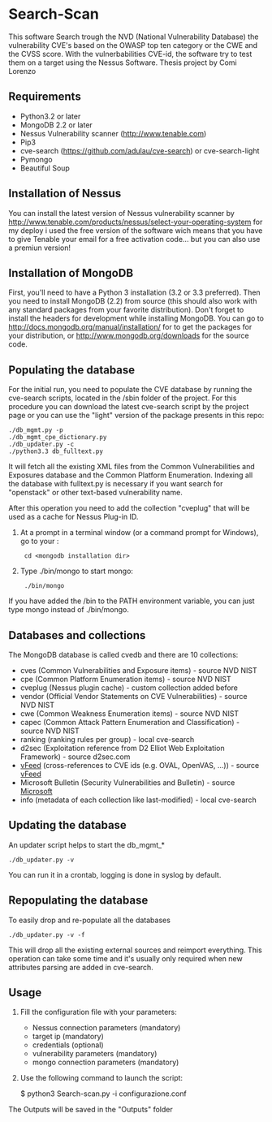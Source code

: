 # Search-Scan
This software Search trough the NVD (National Vulnerability Database) the vulnerability CVE's based on the OWASP top ten category or the CWE and the CVSS score. With the vulnerbabilities CVE-id, the software try to test them on a target using the Nessus Software.
Thesis project by Comi Lorenzo 

Requirements
------------

* Python3.2 or later
* MongoDB 2.2 or later
* Nessus Vulnerability scanner (http://www.tenable.com)
* Pip3  
* cve-search (https://github.com/adulau/cve-search) or cve-search-light
* Pymongo
* Beautiful Soup


Installation of Nessus
----------------------

You can install the latest version of Nessus vulnerability scanner by http://www.tenable.com/products/nessus/select-your-operating-system for my deploy i used the free version of the software wich means that you have to give Tenable your email for a free activation code... but you can also use a premiun version!

Installation of MongoDB
-----------------------

First, you'll need to have a Python 3 installation (3.2 or 3.3 preferred).
Then you need to install MongoDB (2.2) from source (this should also work
with any standard packages from your favorite distribution). Don't forget
to install the headers for development while installing MongoDB.
You can go to http://docs.mongodb.org/manual/installation/ for to get the
packages for your distribution, or http://www.mongodb.org/downloads for
the source code.


Populating the database
-----------------------

For the initial run, you need to populate the CVE database by running the cve-search scripts, located in the /sbin folder of the project. For this procedure you can download the latest cve-search script by the project page or you can use the "light" version of the package presents in this repo:

    ./db_mgmt.py -p
    ./db_mgmt_cpe_dictionary.py
    ./db_updater.py -c
    ./python3.3 db_fulltext.py

It will fetch all the existing XML files from the Common Vulnerabilities
and Exposures database and the Common Platform Enumeration.
Indexing all the database with fulltext.py is necessary if you want search for "openstack" or other text-based vulnerability name.

After this operation you need to add the collection "cveplug" that will be used as a cache for Nessus Plug-in ID.

1. At a prompt in a terminal window (or a command prompt for Windows), go to your <mongodb installation dir>:
	
		cd <mongodb installation dir>
    
2. Type ./bin/mongo to start mongo:
	
		./bin/mongo

If you have added the <mongodb installation dir>/bin to the PATH environment variable, you can just type mongo instead of ./bin/mongo.

Databases and collections
-------------------------

The MongoDB database is called cvedb and there are 10 collections:

* cves (Common Vulnerabilities and Exposure items) - source NVD NIST
* cpe (Common Platform Enumeration items) - source NVD NIST
* cveplug (Nessus plugin cache) - custom collection added before
* vendor (Official Vendor Statements on CVE Vulnerabilities) - source NVD NIST
* cwe (Common Weakness Enumeration items) - source NVD NIST
* capec (Common Attack Pattern Enumeration and Classification) - source NVD NIST
* ranking (ranking rules per group) - local cve-search
* d2sec (Exploitation reference from D2 Elliot Web Exploitation Framework) - source d2sec.com
* [vFeed](https://github.com/toolswatch/vFeed) (cross-references to CVE ids (e.g. OVAL, OpenVAS, ...)) - source [vFeed](https://github.com/toolswatch/vFeed)
* Microsoft Bulletin (Security Vulnerabilities and Bulletin) - source [Microsoft](http://www.microsoft.com/en-us/download/details.aspx?id=36982)
* info (metadata of each collection like last-modified) - local cve-search

Updating the database
---------------------

An updater script helps to start the db_mgmt_*  

    ./db_updater.py -v

You can run it in a crontab, logging is done in syslog by default.

Repopulating the database
-------------------------

To easily drop and re-populate all the databases

    ./db_updater.py -v -f

This will drop all the existing external sources and reimport everything. This operation can take some time
and it's usually only required when new attributes parsing are added in cve-search.

Usage
-----

1. Fill the configuration file with your parameters:
    * Nessus connection parameters (mandatory)
    * target ip (mandatory)
    * credentials (optional)
    * vulnerability parameters (mandatory)
    * mongo connection parameters (mandatory)

2. Use the following command to launch the script:

    $ python3 Search-scan.py -i configurazione.conf

The Outputs will be saved in the "Outputs" folder
